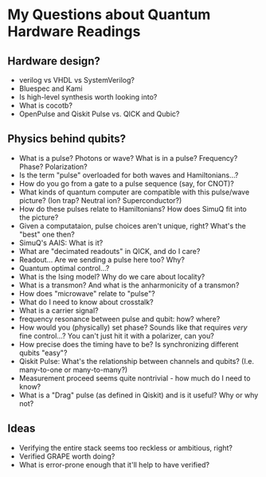 # My Questions about Quantum Hardware Readings

## Hardware design?

* verilog vs VHDL vs SystemVerilog?
* Bluespec and Kami
* Is high-level synthesis worth looking into?
* What is cocotb?
* OpenPulse and Qiskit Pulse vs. QICK and Qubic?

## Physics behind qubits?

* What is a pulse? Photons or wave? What is in a pulse? Frequency? Phase? Polarization?
* Is the term "pulse" overloaded for both waves and Hamiltonians...?
* How do you go from a gate to a pulse sequence (say, for CNOT)?
* What kinds of quantum computer are compatible with this pulse/wave picture? (Ion trap? Neutral ion? Superconductor?)
* How do these pulses relate to Hamiltonians? How does SimuQ fit into the picture?
* Given a computataion, pulse choices aren't unique, right? What's the "best" one then?
* SimuQ's AAIS: What is it?
* What are "decimated readouts" in QICK, and do I care?
* Readout... Are we sending a pulse here too? Why?
* Quantum optimal control...?
* What is the Ising model? Why do we care about locality?
* What is a transmon? And what is the anharmonicity of a transmon?
* How does "microwave" relate to "pulse"?
* What do I need to know about crosstalk?
* What is a carrier signal?
* frequency resonance between pulse and qubit: how? where?
* How would you (physically) set phase? Sounds like that requires *very* fine control...? You can't just hit it with a polarizer, can you?
* How precise does the timing have to be? Is synchronizing different qubits "easy"?
* Qiskit Pulse: What's the relationship between channels and qubits? (I.e. many-to-one or many-to-many?)
* Measurement proceed seems quite nontrivial - how much do I need to know?
* What is a "Drag" pulse (as defined in Qiskit) and is it useful? Why or why not?

## Ideas

* Verifying the entire stack seems too reckless or ambitious, right?
* Verified GRAPE worth doing?
* What is error-prone enough that it'll help to have verified?
